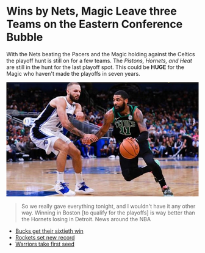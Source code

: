 # Wins by Nets, Magic Leave three Teams on the Eastern Conference Bubble
With the Nets beating the Pacers and the Magic holding against the Celtics the playoff hunt is still on for a few teams.
The _Pistons, Hornets, and Heat_ are still in the hunt for the last playoff spot.
This could be **HUGE** for the Magic who haven't made the playoffs in seven years.

![](imgs/Irving-Attacking-the-Defense.jpg)
>So we really gave everything tonight, and I wouldn't have it any other way. Winning in Boston [to qualify for the playoffs] is way better than the Hornets losing in Detroit.
News around the NBA
- [Bucks get their sixtieth win](http://www.espn.com/nba/story/_/id/26467413/bucks-reach-60-win-mark-first-81)
- [Rockets set new record](http://www.espn.com/nba/recap?gameId=401071874)
- [Warriors take first seed](http://www.espn.com/nba/story/_/id/26467240/warriors-seal-west-no-1-oracle-season-finale)
